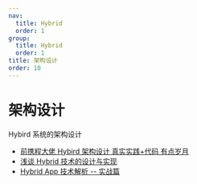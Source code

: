 ```yaml
---
nav:
  title: Hybrid
  order: 1
group:
  title: Hybrid
  order: 1
title: 架构设计
order: 10
---
```


# 架构设计

Hybird 系统的架构设计

- [前携程大佬 Hybird 架构设计 真实实践+代码 有点岁月](https://github.com/yexiaochai/hybrid)
- [浅谈 Hybrid 技术的设计与实现](https://www.cnblogs.com/yexiaochai/p/4921635.html)
- [Hybrid App 技术解析 -- 实战篇](https://juejin.im/post/6844903648510607373)
